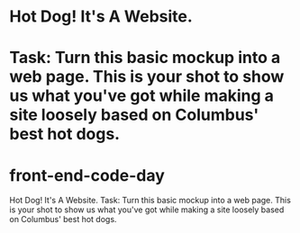 # Hot Dog! It's A Website.

__Task:__ Turn this basic mockup into a web page. This is your shot to show us what you've got while making a site loosely based on Columbus' best hot dogs. 
=======
# front-end-code-day
Hot Dog! It's A Website. Task: Turn this basic mockup into a web page. This is your shot to show us what you've got while making a site loosely based on Columbus' best hot dogs.

